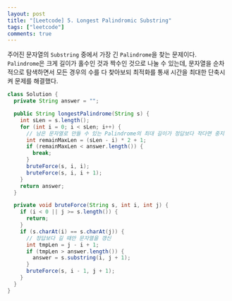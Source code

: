 ```yaml
---
layout: post
title: "[Leetcode] 5. Longest Palindromic Substring"
tags: ["leetcode"]
comments: true
---
```


주어진 문자열의 `Substring` 중에서 가장 긴 `Palindrome`을 찾는 문제이다. `Palindrome`은 크게 길이가 홀수인 것과 짝수인 것으로 나눌 수 있는데, 문자열을 순차적으로 탐색하면서 모든 경우의 수를 다 찾아보되 최적화를 통새 시간을 최대한 단축시켜 문제를 해결했다.

```java
class Solution {
  private String answer = "";

  public String longestPalindrome(String s) {
    int sLen = s.length();
    for (int i = 0; i < sLen; i++) {
      // 남은 문자열로 만들 수 있는 Palindrome의 최대 길이가 정답보다 작다면 중지
      int remainMaxLen = (sLen - i) * 2 + 1;
      if (remainMaxLen < answer.length()) {
        break;
      }
      bruteForce(s, i, i);
      bruteForce(s, i, i + 1);
    }
    return answer;
  }

  private void bruteForce(String s, int i, int j) {
    if (i < 0 || j >= s.length()) {
      return;
    }
    if (s.charAt(i) == s.charAt(j)) {
      // 정답보다 길 때만 문자열을 갱신
      int tmpLen = j - i + 1;
      if (tmpLen > answer.length()) {
        answer = s.substring(i, j + 1);
      }
      bruteForce(s, i - 1, j + 1);
    }
  }
}
```
